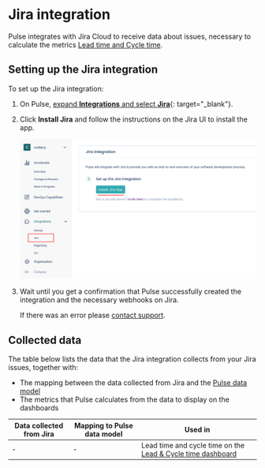 # Jira integration

Pulse integrates with Jira Cloud to receive data about issues, necessary to calculate the metrics [Lead time and Cycle time](../metrics/lead-cycle-time.md).

## Setting up the Jira integration

To set up the Jira integration:

1.  On Pulse, [expand **Integrations** and select **Jira**](https://app.pulse.codacy.com/integrations/jira){: target="_blank"}.<!--TODO Validate final link-->

1.  Click **Install Jira** and follow the instructions on the Jira UI to install the app.

    ![Installing the Pulse Jira app](images/jira-installing.png)

1.  Wait until you get a confirmation that Pulse successfully created the integration and the necessary webhooks on Jira.

    If there was an error please [contact support](mailto:pulsesupport@codacy.com).

## Collected data

The table below lists the data that the Jira integration collects from your Jira issues, together with:

-   The mapping between the data collected from Jira and the [Pulse data model](https://ingestion.pulse.codacy.com/v1/api-docs#tocs_event)<!--TODO Check if API will have schema for Jira data model-->
-   The metrics that Pulse calculates from the data to display on the dashboards

<table>
<thead>
<tr>
<th><strong>Data collected from Jira</strong></th>
<th><strong>Mapping to Pulse data model</strong></th>
<th><strong>Used in</strong></th>
</tr>
</thead>
<tbody>
<tr>
    <td>-<!--TODO--></td>
    <td>
        -<!--TODO-->
    </td>
    <td>Lead time and cycle time on the <a href="../../metrics/lead-cycle-time/">Lead & Cycle time dashboard</a></td>
</tr>
</table>
